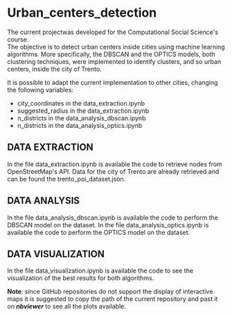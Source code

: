 # Urban_centers_detection
The current projectwas developed for the Computational Social Science's course.  
The objective is to detect urban centers inside cities using machine learning algorithms. More specifically, the DBSCAN and the OPTICS models, both clustering techniques, were implemented to identify clusters, and so urban centers, inside the city of Trento.  

It is possible to adapt the current implementation to other cities, changing the following variables:
* city_coordinates in the data_extraction.ipynb
* suggested_radius in the data_extraction.ipynb
* n_districts in the data_analysis_dbscan.ipynb
* n_districts in the data_analysis_optics.ipynb  

  
## DATA EXTRACTION
In the file data_extraction.ipynb is available the code to retrieve nodes from OpenStreetMap's API.
Data for the city of Trento are already retrieved and can be found the trento_poi_dataset.json.  

  
## DATA ANALYSIS
In the file data_analysis_dbscan.ipynb is available the code to perform the DBSCAN model on the dataset.
In the file data_analysis_optics.ipynb is available the code to perform the OPTICS model on the dataset.  

  
## DATA VISUALIZATION
In the file data_visualization.ipynb is available the code to see the visualization of the best results for both algorithms.  

**Note**: since GitHub repositories do not support the display of interactive maps it is suggested to copy the path of the current repository and past it on ***nbviewer*** to see all the plots available.
